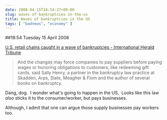 ```yaml
---
date: 2008-04-15T18:54:27+09:00
slug: waves-of-bankruptcies-in-the-us
title: Waves of bankruptcies in the US
tags: [ "badnews", "economy" ]
---
```


##18:54 Tuesday 15 April 2008

[U.S. retail chains caught in a wave of bankruptcies - International Herald Tribune](https://www.iht.com/articles/2008/04/15/business/15retail.php)


> And the changes may force companies to pay suppliers before paying wages or honoring obligations to customers, like redeeming gift cards, said Sally Henry, a partner in the bankruptcy law practice at Skadden, Arps, Slate, Meagher & Flom and the author of several books on bankruptcy.


Dang, dog.  I wonder what's going to happen in the US.  Looks like this law *also* sticks it to the consumer/worker, but pays businesses.

Although, I admit that one can argue those supply businesses pay workers too.
